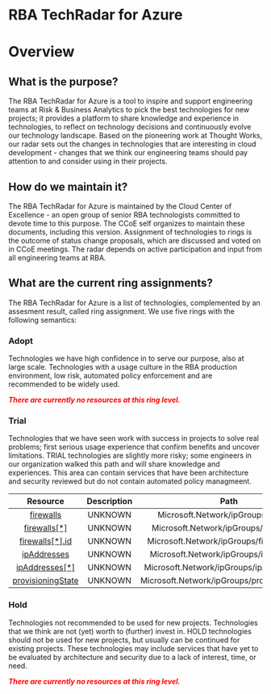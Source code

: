 
RBA TechRadar for Azure
=======================

# Overview

## What is the purpose?


The RBA TechRadar for Azure is a tool to inspire and support engineering teams at Risk & Business Analytics to pick the best technologies for new projects; it provides a platform to share knowledge and experience in technologies, to reflect on technology decisions and continuously evolve our technology landscape.  Based on the pioneering work at Thought Works, our radar sets out the changes in technologies that are interesting in cloud development - changes that we think our engineering teams should pay attention to and consider using in their projects.
## How do we maintain it?


The RBA TechRadar for Azure is maintained by the Cloud Center of Excellence - an open group of senior RBA technologists committed to devote time to this purpose.  The CCoE self organizes to maintain these documents, including this version.  Assignment of technologies to rings is the outcome of status change proposals, which are discussed and voted on in CCoE meetings.  The radar depends on active participation and input from all engineering teams at RBA.
## What are the current ring assignments?


The RBA TechRadar for Azure is a list of technologies, complemented by an assesment result, called ring assignment.  We use five rings with the following semantics:
### Adopt


Technologies we have high confidence in to serve our purpose, also at large scale.  Technologies with a usage culture in the RBA production environment, low risk, automated policy enforcement and are recommended to be widely used.  
  
***<font color="red"> There are currently no resources at this ring level. </font>***
### Trial


Technologies that we have seen work with success in projects to solve real problems;  first serious usage experience that confirm benefits and uncover limitations.  TRIAL technologies are slightly more risky; some engineers in our organization walked this path and will share knowledge and experiences.  This area can contain services that have been architecture and security reviewed but do not contain automated policy managmeent.  

|Resource|Description|Path|Status|
| :---: | :---: | :---: | :---: |
|[firewalls](https://github.com/openrba/python-azure-techradar/Microsoft.Network/ipGroups/firewalls/README.md)|UNKNOWN|Microsoft.Network/ipGroups/firewalls|TRIAL|
|[firewalls[*]](https://github.com/openrba/python-azure-techradar/Microsoft.Network/ipGroups/firewalls[*]/README.md)|UNKNOWN|Microsoft.Network/ipGroups/firewalls[*]|TRIAL|
|[firewalls[*].id](https://github.com/openrba/python-azure-techradar/Microsoft.Network/ipGroups/firewalls[*].id/README.md)|UNKNOWN|Microsoft.Network/ipGroups/firewalls[*].id|TRIAL|
|[ipAddresses](https://github.com/openrba/python-azure-techradar/Microsoft.Network/ipGroups/ipAddresses/README.md)|UNKNOWN|Microsoft.Network/ipGroups/ipAddresses|TRIAL|
|[ipAddresses[*]](https://github.com/openrba/python-azure-techradar/Microsoft.Network/ipGroups/ipAddresses[*]/README.md)|UNKNOWN|Microsoft.Network/ipGroups/ipAddresses[*]|TRIAL|
|[provisioningState](https://github.com/openrba/python-azure-techradar/Microsoft.Network/ipGroups/provisioningState/README.md)|UNKNOWN|Microsoft.Network/ipGroups/provisioningState|TRIAL|

### Hold


Technologies not recommended to be used for new projects. Technologies that we think are not (yet) worth to (further) invest in.  HOLD technologies should not be used for new projects, but usually can be continued for existing projects.  These technologies may include services that have yet to be evaluated by architecture and security due to a lack of interest, time, or need.  
  
***<font color="red"> There are currently no resources at this ring level. </font>***
